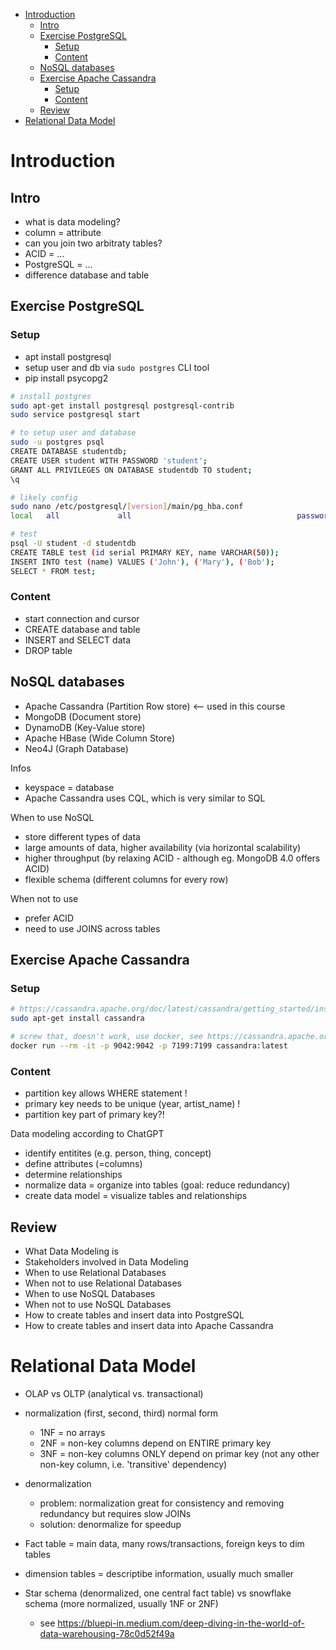 - [Introduction](#introduction)
  - [Intro](#intro)
  - [Exercise PostgreSQL](#exercise-postgresql)
    - [Setup](#setup)
    - [Content](#content)
  - [NoSQL databases](#nosql-databases)
  - [Exercise Apache Cassandra](#exercise-apache-cassandra)
    - [Setup](#setup-1)
    - [Content](#content-1)
  - [Review](#review)
- [Relational Data Model](#relational-data-model)


# Introduction

## Intro 

- what is data modeling?
- column = attribute
- can you join two arbitraty tables?
- ACID = ...
- PostgreSQL = ...
- difference database and table

## Exercise PostgreSQL 

### Setup

- apt install postgresql
- setup user and db via `sudo postgres` CLI tool
- pip install psycopg2

```bash
# install postgres
sudo apt-get install postgresql postgresql-contrib
sudo service postgresql start

# to setup user and database
sudo -u postgres psql
CREATE DATABASE studentdb;
CREATE USER student WITH PASSWORD 'student';
GRANT ALL PRIVILEGES ON DATABASE studentdb TO student;
\q

# likely config
sudo nano /etc/postgresql/[version]/main/pg_hba.conf
local   all             all                                     password

# test
psql -U student -d studentdb
CREATE TABLE test (id serial PRIMARY KEY, name VARCHAR(50));
INSERT INTO test (name) VALUES ('John'), ('Mary'), ('Bob');
SELECT * FROM test;
```

### Content

- start connection and cursor
- CREATE database and table
- INSERT and SELECT data
- DROP table

## NoSQL databases

- Apache Cassandra (Partition Row store) <-- used in this course
- MongoDB (Document store)
- DynamoDB (Key-Value store)
- Apache HBase (Wide Column Store)
- Neo4J (Graph Database)

Infos
- keyspace = database
- Apache Cassandra uses CQL, which is very similar to SQL

When to use NoSQL 
- store different types of data
- large amounts of data, higher availability (via horizontal scalability)
- higher throughput (by relaxing ACID - although eg. MongoDB 4.0 offers ACID)
- flexible schema (different columns for every row)

When not to use
- prefer ACID
- need to use JOINS across tables

## Exercise Apache Cassandra

### Setup 

```bash
# https://cassandra.apache.org/doc/latest/cassandra/getting_started/installing.html
sudo apt-get install cassandra

# screw that, doesn't work, use docker, see https://cassandra.apache.org/_/quickstart.html
docker run --rm -it -p 9042:9042 -p 7199:7199 cassandra:latest
```

### Content

- partition key allows WHERE statement !
- primary key needs to be unique (year, artist_name) !
- partition key part of primary key?!


Data modeling according to ChatGPT
- identify entitites (e.g. person, thing, concept)
- define attributes (=columns)
- determine relationships
- normalize data = organize into tables (goal: reduce redundancy)
- create data model = visualize tables and relationships

## Review

- What Data Modeling is
- Stakeholders involved in Data Modeling
- When to use Relational Databases
- When not to use Relational Databases
- When to use NoSQL Databases
- When not to use NoSQL Databases
- How to create tables and insert data into PostgreSQL
- How to create tables and insert data into Apache Cassandra

# Relational Data Model

- OLAP vs OLTP (analytical vs. transactional)
- normalization (first, second, third) normal form
  - 1NF = no arrays
  - 2NF = non-key columns depend on ENTIRE primary key
  - 3NF = non-key columns ONLY depend on primar key (not any other non-key column, i.e. 'transitive' dependency)
- denormalization
  - problem: normalization great for consistency and removing redundancy but requires slow JOINs
  - solution: denormalize for speedup

- Fact table = main data, many rows/transactions, foreign keys to dim tables
- dimension tables = descriptibe information, usually much smaller
- Star schema (denormalized, one central fact table) vs snowflake schema (more normalized, usually 1NF or 2NF)
  - see https://bluepi-in.medium.com/deep-diving-in-the-world-of-data-warehousing-78c0d52f49a